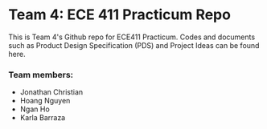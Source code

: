 # Team 4: ECE 411 Practicum Repo

This is Team 4's Github repo for ECE411 Practicum. Codes and documents such as Product Design Specification (PDS) and Project Ideas can be found here.

### Team members:
- Jonathan Christian
- Hoang Nguyen
- Ngan Ho
- Karla Barraza
